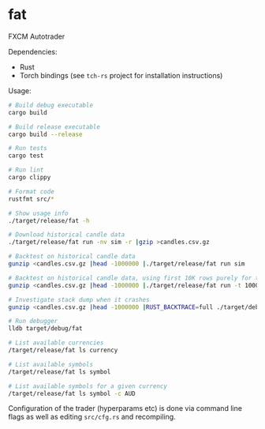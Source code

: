 # fat
FXCM Autotrader

Dependencies:
 * Rust
 * Torch bindings (see `tch-rs` project for installation instructions)

Usage:
```sh
# Build debug executable
cargo build

# Build release executable
cargo build --release

# Run tests
cargo test

# Run lint
cargo clippy

# Format code
rustfmt src/*

# Show usage info
./target/release/fat -h

# Download historical candle data
./target/release/fat run -nv sim -r |gzip >candles.csv.gz

# Backtest on historical candle data
gunzip <candles.csv.gz |head -1000000 |./target/release/fat run sim

# Backtest on historical candle data, using first 10K rows purely for training
gunzip <candles.csv.gz |head -1000000 |./target/release/fat run -t 10000 sim

# Investigate stack dump when it crashes
gunzip <candles.csv.gz |head -1000000 |RUST_BACKTRACE=full ./target/debug/fat run -t 10000 sim

# Run debugger
lldb target/debug/fat

# List available currencies
/target/release/fat ls currency

# List available symbols
/target/release/fat ls symbol

# List available symbols for a given currency
/target/release/fat ls symbol -c AUD
```

Configuration of the trader (hyperparams etc) is done via command line flags as well as editing `src/cfg.rs` and recompiling.
